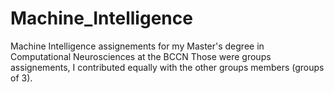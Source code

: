 # Machine_Intelligence
Machine Intelligence assignements for my Master's degree in Computational Neurosciences at the BCCN
Those were groups assignements, I contributed equally with the other groups members (groups of 3).
